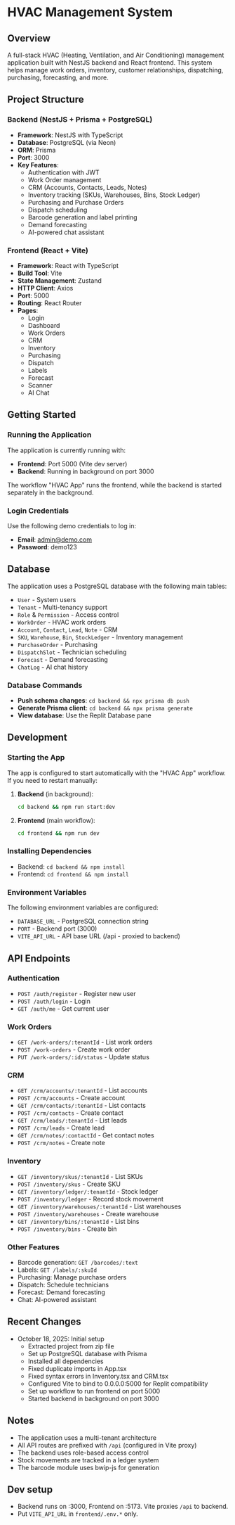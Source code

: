 # HVAC Management System

## Overview
A full-stack HVAC (Heating, Ventilation, and Air Conditioning) management application built with NestJS backend and React frontend. This system helps manage work orders, inventory, customer relationships, dispatching, purchasing, forecasting, and more.

## Project Structure

### Backend (NestJS + Prisma + PostgreSQL)
- **Framework**: NestJS with TypeScript
- **Database**: PostgreSQL (via Neon)
- **ORM**: Prisma
- **Port**: 3000
- **Key Features**:
  - Authentication with JWT
  - Work Order management
  - CRM (Accounts, Contacts, Leads, Notes)
  - Inventory tracking (SKUs, Warehouses, Bins, Stock Ledger)
  - Purchasing and Purchase Orders
  - Dispatch scheduling
  - Barcode generation and label printing
  - Demand forecasting
  - AI-powered chat assistant

### Frontend (React + Vite)
- **Framework**: React with TypeScript
- **Build Tool**: Vite
- **State Management**: Zustand
- **HTTP Client**: Axios
- **Port**: 5000
- **Routing**: React Router
- **Pages**:
  - Login
  - Dashboard
  - Work Orders
  - CRM
  - Inventory
  - Purchasing
  - Dispatch
  - Labels
  - Forecast
  - Scanner
  - AI Chat

## Getting Started

### Running the Application
The application is currently running with:
- **Frontend**: Port 5000 (Vite dev server)
- **Backend**: Running in background on port 3000

The workflow "HVAC App" runs the frontend, while the backend is started separately in the background.

### Login Credentials
Use the following demo credentials to log in:
- **Email**: admin@demo.com
- **Password**: demo123

## Database

The application uses a PostgreSQL database with the following main tables:
- `User` - System users
- `Tenant` - Multi-tenancy support
- `Role` & `Permission` - Access control
- `WorkOrder` - HVAC work orders
- `Account`, `Contact`, `Lead`, `Note` - CRM
- `SKU`, `Warehouse`, `Bin`, `StockLedger` - Inventory management
- `PurchaseOrder` - Purchasing
- `DispatchSlot` - Technician scheduling
- `Forecast` - Demand forecasting
- `ChatLog` - AI chat history

### Database Commands
- **Push schema changes**: `cd backend && npx prisma db push`
- **Generate Prisma client**: `cd backend && npx prisma generate`
- **View database**: Use the Replit Database pane

## Development

### Starting the App
The app is configured to start automatically with the "HVAC App" workflow. If you need to restart manually:

1. **Backend** (in background):
   ```bash
   cd backend && npm run start:dev
   ```

2. **Frontend** (main workflow):
   ```bash
   cd frontend && npm run dev
   ```

### Installing Dependencies
- Backend: `cd backend && npm install`
- Frontend: `cd frontend && npm install`

### Environment Variables
The following environment variables are configured:
- `DATABASE_URL` - PostgreSQL connection string
- `PORT` - Backend port (3000)
- `VITE_API_URL` - API base URL (/api - proxied to backend)

## API Endpoints

### Authentication
- `POST /auth/register` - Register new user
- `POST /auth/login` - Login
- `GET /auth/me` - Get current user

### Work Orders
- `GET /work-orders/:tenantId` - List work orders
- `POST /work-orders` - Create work order
- `PUT /work-orders/:id/status` - Update status

### CRM
- `GET /crm/accounts/:tenantId` - List accounts
- `POST /crm/accounts` - Create account
- `GET /crm/contacts/:tenantId` - List contacts
- `POST /crm/contacts` - Create contact
- `GET /crm/leads/:tenantId` - List leads
- `POST /crm/leads` - Create lead
- `GET /crm/notes/:contactId` - Get contact notes
- `POST /crm/notes` - Create note

### Inventory
- `GET /inventory/skus/:tenantId` - List SKUs
- `POST /inventory/skus` - Create SKU
- `GET /inventory/ledger/:tenantId` - Stock ledger
- `POST /inventory/ledger` - Record stock movement
- `GET /inventory/warehouses/:tenantId` - List warehouses
- `POST /inventory/warehouses` - Create warehouse
- `GET /inventory/bins/:tenantId` - List bins
- `POST /inventory/bins` - Create bin

### Other Features
- Barcode generation: `GET /barcodes/:text`
- Labels: `GET /labels/:skuId`
- Purchasing: Manage purchase orders
- Dispatch: Schedule technicians
- Forecast: Demand forecasting
- Chat: AI-powered assistant

## Recent Changes
- October 18, 2025: Initial setup
  - Extracted project from zip file
  - Set up PostgreSQL database with Prisma
  - Installed all dependencies
  - Fixed duplicate imports in App.tsx
  - Fixed syntax errors in Inventory.tsx and CRM.tsx
  - Configured Vite to bind to 0.0.0.0:5000 for Replit compatibility
  - Set up workflow to run frontend on port 5000
  - Started backend in background on port 3000

## Notes
- The application uses a multi-tenant architecture
- All API routes are prefixed with `/api` (configured in Vite proxy)
- The backend uses role-based access control
- Stock movements are tracked in a ledger system
- The barcode module uses bwip-js for generation


## Dev setup
- Backend runs on :3000, Frontend on :5173. Vite proxies `/api` to backend.
- Put `VITE_API_URL` in `frontend/.env.*` only.
